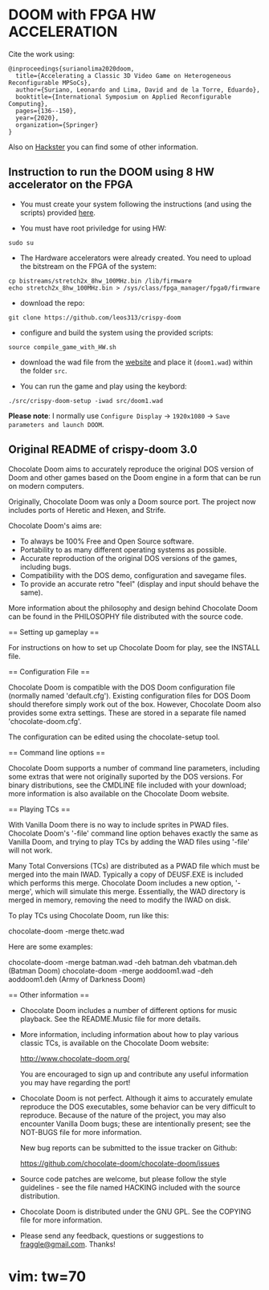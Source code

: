 # DOOM with FPGA HW ACCELERATION

Cite the work using:

```
@inproceedings{surianolima2020doom,
  title={Accelerating a Classic 3D Video Game on Heterogeneous Reconfigurable MPSoCs},
  author={Suriano, Leonardo and Lima, David and de la Torre, Eduardo},
  booktitle={International Symposium on Applied Reconfigurable Computing},
  pages={136--150},
  year={2020},
  organization={Springer}
}
```

Also on [Hackster](https://www.hackster.io/electronicsleonardo/doom-with-hardware-accelerators-on-fpga-d1733f) you can find some of other information.

## Instruction to run the DOOM using 8 HW accelerator on the FPGA

* You must create your system following the instructions (and using the scripts) provided [here](https://github.com/leos313/DOOM_FPGA).

* You must have root priviledge for using HW:
```
sudo su
```

* The Hardware accelerators were already created. You need to upload the bitstream on the FPGA of the system:
```
cp bistreams/stretch2x_8hw_100MHz.bin /lib/firmware
echo stretch2x_8hw_100MHz.bin > /sys/class/fpga_manager/fpga0/firmware 
```

* download the repo:
```
git clone https://github.com/leos313/crispy-doom
```

* configure and build the system using the provided scripts:
```
source compile_game_with_HW.sh
```

* download the wad file from the [website](https://www.pc-freak.net/blog/doom-1-doom-2-doom-3-game-wad-files-for-download-playing-doom-on-debian-linux-via-freedoom-open-source-doom-engine/) and place it (`doom1.wad`) within the folder `src`.

* You can run the game and play using the keybord:
```
./src/crispy-doom-setup -iwad src/doom1.wad
```

**Please note**: I normally use `Configure Display` -> `1920x1080` -> `Save parameters and launch DOOM`.

## Original README of crispy-doom 3.0

Chocolate Doom aims to accurately reproduce the original DOS version of
Doom and other games based on the Doom engine in a form that can be
run on modern computers.

Originally, Chocolate Doom was only a Doom source port. The project
now includes ports of Heretic and Hexen, and Strife.

Chocolate Doom's aims are:

 * To always be 100% Free and Open Source software.
 * Portability to as many different operating systems as possible.
 * Accurate reproduction of the original DOS versions of the games,
   including bugs.
 * Compatibility with the DOS demo, configuration and savegame files.
 * To provide an accurate retro "feel" (display and input should
   behave the same).

More information about the philosophy and design behind Chocolate Doom
can be found in the PHILOSOPHY file distributed with the source code.

== Setting up gameplay ==

For instructions on how to set up Chocolate Doom for play, see the
INSTALL file.

== Configuration File ==

Chocolate Doom is compatible with the DOS Doom configuration file
(normally named 'default.cfg'). Existing configuration files for DOS
Doom should therefore simply work out of the box. However, Chocolate
Doom also provides some extra settings. These are stored in a
separate file named 'chocolate-doom.cfg'.

The configuration can be edited using the chocolate-setup tool.

== Command line options ==

Chocolate Doom supports a number of command line parameters, including
some extras that were not originally suported by the DOS versions. For
binary distributions, see the CMDLINE file included with your
download; more information is also available on the Chocolate Doom
website.

== Playing TCs ==

With Vanilla Doom there is no way to include sprites in PWAD files.
Chocolate Doom's '-file' command line option behaves exactly the same
as Vanilla Doom, and trying to play TCs by adding the WAD files using
'-file' will not work.

Many Total Conversions (TCs) are distributed as a PWAD file which must
be merged into the main IWAD. Typically a copy of DEUSF.EXE is
included which performs this merge. Chocolate Doom includes a new
option, '-merge', which will simulate this merge. Essentially, the
WAD directory is merged in memory, removing the need to modify the
IWAD on disk.

To play TCs using Chocolate Doom, run like this:

  chocolate-doom -merge thetc.wad

Here are some examples:

  chocolate-doom -merge batman.wad -deh batman.deh vbatman.deh  (Batman Doom)
  chocolate-doom -merge aoddoom1.wad -deh aoddoom1.deh  (Army of Darkness Doom)

== Other information ==

 * Chocolate Doom includes a number of different options for music
   playback. See the README.Music file for more details.

 * More information, including information about how to play various
   classic TCs, is available on the Chocolate Doom website:

     http://www.chocolate-doom.org/

   You are encouraged to sign up and contribute any useful information
   you may have regarding the port!

 * Chocolate Doom is not perfect. Although it aims to accurately
   emulate reproduce the DOS executables, some behavior can be very
   difficult to reproduce. Because of the nature of the project, you
   may also encounter Vanilla Doom bugs; these are intentionally
   present; see the NOT-BUGS file for more information.

   New bug reports can be submitted to the issue tracker on Github:

     https://github.com/chocolate-doom/chocolate-doom/issues

 * Source code patches are welcome, but please follow the style
   guidelines - see the file named HACKING included with the source
   distribution.

 * Chocolate Doom is distributed under the GNU GPL. See the COPYING
   file for more information.

 * Please send any feedback, questions or suggestions to
   fraggle@gmail.com. Thanks!

# vim: tw=70

